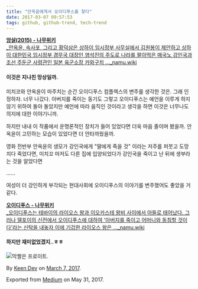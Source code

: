 ```yaml
---
title: "안옥윤에게서 오이디푸스를 찾다"
date: 2017-03-07 09:57:53
tags: github, github-trend, tech-trend 
---
```



[**암살(2015) - 나무위키**  
_안옥윤, 속사포, 그리고 황덕삼은 상하이 임시정부 사무실에서 김원봉이 제안하고 상하이 대한민국 임시정부 경무국 대장인 염석진의 주도로 나라를 팔아먹은 매국노 강인국과 조선 주둔군 사령관인 일본 육군소장 카와구치 ..._namu.wiki][anchor0][][anchor1]

#### 이것은 지나친 망상일까.

미치코와 안옥윤이 마주치는 순간 오이디푸스 컴플렉스의 변주를 생각한 것은. 그래 인정하자. 너무 나갔다. 아버지를 죽이는 동기도 그렇고 오이디푸스는 예언을 이루게 하지 않기 위하여 돌아 돌았지만 예언에 따라 움직인 것이라고 생각을 하면 이것은 너무나도 의지에 대한 이야기니까.

하지만 내내 이 작품에서 운명론적인 장치가 들어 있었다면 더욱 마음 졸이며 봤을까. 안옥윤이 고민하는 모습이 있었다면 더 안타까웠을까.

영화 전반부 안옥윤의 생모가 강인국에게 "딸에게 죽을 것" 이라는 저주를 퍼붓고 도망치다 죽었다면, 미치꼬 마저도 다른 집에 입양되었다가 강인국을 죽이고 난 뒤에 생부라는 것을 알았다면

......

여성이 더 강인하게 부각되는 현대사회에 오이디푸스의 이야기를 변주했어도 좋았을 거 같다.

[**오이디푸스 - 나무위키**  
_오이디푸스는 테바이의 라이오스 왕과 이오카스테 왕비 사이에서 아들로 태어났다. 그러나 델포이의 신전에서 오이디푸스에 대하여 '아버지를 죽이고 어머니와 동침할 것이다'라는 신탁을 내놓자 이에 기겁한 라이오스 왕은 ..._namu.wiki][anchor2][][anchor3]

#### 하지만 재미없었겠지..ㅎㅎ

![][image0]막짤은 프로이트.

By [Keen Dev][anchor4] on [March 7, 2017][anchor5].

Exported from [Medium][anchor6] on May 31, 2017\.


[anchor0]: https://namu.wiki/w/%EC%95%94%EC%82%B4%282015%29 "https://namu.wiki/w/%EC%95%94%EC%82%B4(2015)"
[anchor1]: https://namu.wiki/w/%EC%95%94%EC%82%B4%282015%29
[anchor2]: https://namu.wiki/w/%EC%98%A4%EC%9D%B4%EB%94%94%ED%91%B8%EC%8A%A4 "https://namu.wiki/w/%EC%98%A4%EC%9D%B4%EB%94%94%ED%91%B8%EC%8A%A4"
[anchor3]: https://namu.wiki/w/%EC%98%A4%EC%9D%B4%EB%94%94%ED%91%B8%EC%8A%A4
[anchor4]: https://medium.com/@keendev
[anchor5]: https://medium.com/p/d18a1c8584df
[anchor6]: https://medium.com


[image0]: /images/1*OtVM62TH8z6RGOnpUIAovA.pn